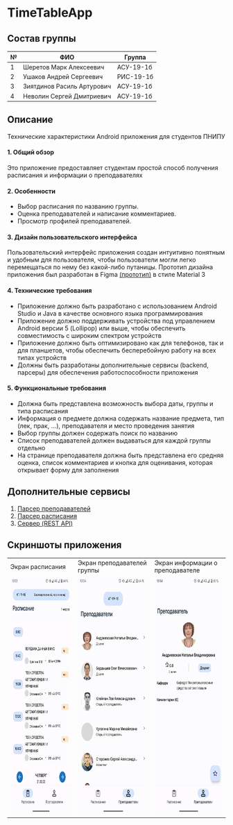 # TimeTableApp
## Состав группы
| №  | ФИО                        | Группа    |
|----|----------------------------|-----------|
| 1  | Шеретов Марк Алексеевич    | АСУ-19-1б |
| 2  | Ушаков Андрей Сергеевич    | РИС-19-1б |
| 3  | Зиятдинов Расиль Артурович | АСУ-19-1б |
| 4  | Неволин Сергей Дмитриевич  | АСУ-19-1б |

## Описание

Технические характеристики Android приложения для студентов ПНИПУ

#### 1. Общий обзор
Это приложение предоставляет студентам простой способ получения расписания и информации о преподавателях

#### 2. Особенности
* Выбор расписания по названию группы.
* Оценка преподавателей и написание комментариев.
* Просмотр профилей преподавателей.

#### 3. Дизайн пользовательского интерфейса
Пользовательский интерфейс приложения создан интуитивно понятным и удобным для пользователя, чтобы пользователи могли легко перемещаться по нему без какой-либо путаницы. Прототип дизайна приложения был разработан в Figma [(прототип)](https://www.figma.com/proto/y3ZKCCElI1NMYFSQaoAVuK/timetable_app?page-id=0%3A1&node-id=2%3A4&viewport=-470%2C567%2C0.82&scaling=scale-down&starting-point-node-id=2%3A4&show-proto-sidebar=1) в стиле Material 3

#### 4. Технические требования
* Приложение должно быть разработано с использованием Android Studio и Java в качестве основного языка программирования
* Приложение должно поддерживать устройства под управлением Android версии 5 (Lollipop) или выше, чтобы обеспечить совместимость с широким спектром устройств
* Приложение должно быть оптимизировано как для телефонов, так и для планшетов, чтобы обеспечить бесперебойную работу на всех типах устройств
* Должны быть разработаны дополнительные сервисы (backend, парсеры) для обеспечения работоспособности приложения

#### 5. Функциональные требования
* Должна быть представлена возможность выбора даты, группы и типа расписания
* Информация о предмете должна содержать название предмета, тип (лек, прак, ...), преподавателя и место проведения занятия
* Выбор группы должен содержать поиск по названию
* Список преподавателей должен выдаваться для каждой группы отдельно
* На странице преподавателя должна быть представлена его средняя оценка, список комментариев и кнопка для оценивания, которая открывает форму для заполнения

## Дополнительные сервисы
1. [Парсер преподавателей](https://github.com/leenzstra/timetable_parser/tree/master)
2. [Парсер расписания](https://github.com/leenzstra/timetable_parser)
3. [Сервер (REST API)](https://github.com/leenzstra/timetable_server)

## Скриншоты приложения

<table>
  <tr>
     <td>Экран расписания</td>
     <td>Экран преподавателей группы</td>
     <td>Экран информации о преподавателе</td>
  </tr>
  <tr>
    <td><img src="screenshots/timetable.jpg" width=270 height=550></td>
    <td><img src="screenshots/professors.jpg" width=270 height=550></td>
    <td><img src="screenshots/professor_info.jpg" width=270 height=550></td>
  </tr>
 </table>
